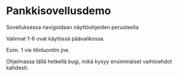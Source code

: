 # Pankkisovellusdemo

Sovelluksessa navigoidaan näyttöohjeiden perusteella

Valinnat 1-6 ovat käytössä päävalikossa.

Esim. 1 vie tilinluontiin jne.

Ohjelmassa tällä hetkellä bugi, mikä kysyy ensimmäiset vaihtoehdot kahdesti.

